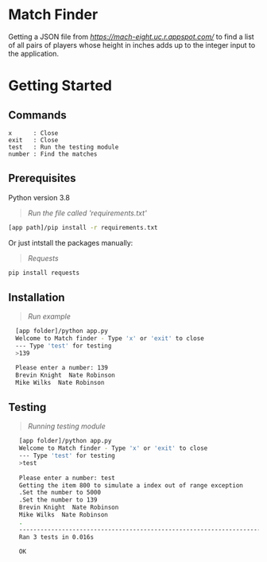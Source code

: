 # Match Finder
Getting a JSON file from *https://mach-eight.uc.r.appspot.com/* to find a list of all pairs of players
whose height in inches adds up to the integer input to the application.

# Getting Started
## Commands 
  ```
  x      : Close
  exit   : Close
  test   : Run the testing module
  number : Find the matches
  ```
## Prerequisites
Python version 3.8

>*Run the file called 'requirements.txt'*
  ```sh
  [app path]/pip install -r requirements.txt 
  ```
Or just intstall the packages manually:
>*Requests*
  ```sh
  pip install requests
  ```
## Installation
>*Run example*
  ```sh
    [app folder]/python app.py
    Welcome to Match finder - Type 'x' or 'exit' to close
    --- Type 'test' for testing
    >139

    Please enter a number: 139
    Brevin Knight  Nate Robinson
    Mike Wilks  Nate Robinson
  ```
## Testing
>*Running testing module*
 ```sh
    [app folder]/python app.py
    Welcome to Match finder - Type 'x' or 'exit' to close
    --- Type 'test' for testing
    >test
    
    Please enter a number: test
    Getting the item 800 to simulate a index out of range exception
    .Set the number to 5000
    .Set the number to 139
    Brevin Knight  Nate Robinson
    Mike Wilks  Nate Robinson
    .
    ----------------------------------------------------------------------
    Ran 3 tests in 0.016s

    OK
  ```